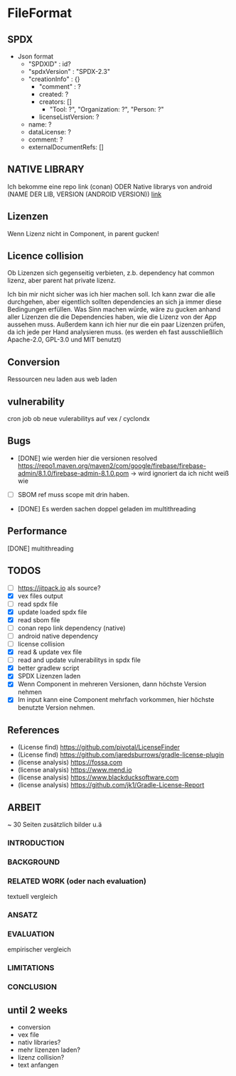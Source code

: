 # FileFormat

## SPDX

- Json format
    - "SPDXID" : id?
    - "spdxVersion" : "SPDX-2.3"
    - "creationInfo" : {}
        - "comment" : ?
        - created: ?
        - creators: []
            - "Tool: ?", "Organization: ?", "Person: ?"
        - licenseListVersion: ?
    - name: ?
    - dataLicense: ?
    - comment: ?
    - externalDocumentRefs: []

## NATIVE LIBRARY

Ich bekomme eine repo link (conan)
ODER Native librarys von android
(NAME DER LIB, VERSION (ANDROID
VERSION)) [link](https://android.googlesource.com/platform/system/core.git/+/refs/tags/android-14.0.0_r45)

## Lizenzen

Wenn Lizenz nicht in Component, in parent gucken!

## Licence collision

Ob Lizenzen sich gegenseitig verbieten, z.b. dependency hat common lizenz, aber parent hat private lizenz.

Ich bin mir nicht sicher was ich hier machen soll. Ich kann zwar die alle durchgehen, aber eigentlich sollten
dependencies an sich ja immer diese Bedingungen erfüllen.
Was Sinn machen würde, wäre zu gucken anhand aller Lizenzen die die Dependencies haben, wie die Lizenz von der App
aussehen muss.
Außerdem kann ich hier nur die ein paar Lizenzen prüfen, da ich jede per Hand analysieren muss. (es werden eh fast
ausschließlich Apache-2.0, GPL-3.0 und MIT benutzt)

## Conversion

Ressourcen neu laden aus web laden

## vulnerability

cron job ob neue vulerabilitys auf vex / cyclondx

## Bugs

- [DONE] wie werden hier die versionen
  resolved https://repo1.maven.org/maven2/com/google/firebase/firebase-admin/8.1.0/firebase-admin-8.1.0.pom -> wird
  ignoriert da ich nicht weiß wie
- [ ] SBOM ref muss scope mit drin haben.
- [DONE] Es werden sachen doppel geladen im multithreading

## Performance

[DONE] multithreading

## TODOS

- [ ] https://jitpack.io als source?
- [x] vex files output
- [ ] read spdx file
- [x] update loaded spdx file
- [x] read sbom file
- [ ] conan repo link dependency (native)
- [ ] android native dependency
- [ ] license collision
- [x] read & update vex file
- [ ] read and update vulnerabilitys in spdx file
- [x] better gradlew script
- [x] SPDX Lizenzen laden
- [x] Wenn Component in mehreren Versionen, dann höchste Version nehmen
- [x] Im input kann eine Component mehrfach vorkommen, hier höchste benutzte Version nehmen.

## References

- (License find) https://github.com/pivotal/LicenseFinder
- (License find) https://github.com/jaredsburrows/gradle-license-plugin
- (license analysis) https://fossa.com
- (license analysis) https://www.mend.io
- (license analysis) https://www.blackducksoftware.com
- (license analysis) https://github.com/jk1/Gradle-License-Report

## ARBEIT

~ 30 Seiten zusätzlich bilder u.ä

### INTRODUCTION

### BACKGROUND

### RELATED WORK (oder nach evaluation)

textuell vergleich

### ANSATZ

### EVALUATION

empirischer vergleich

### LIMITATIONS

### CONCLUSION

## until 2 weeks

- conversion
- vex file
- nativ libraries?
- mehr lizenzen laden?
- lizenz collision?
- text anfangen
